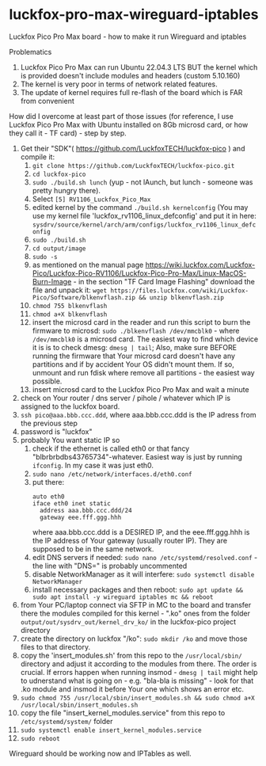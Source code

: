 # luckfox-pro-max-wireguard-iptables
Luckfox Pico Pro Max board - how to make it run Wireguard and iptables

Problematics
1. Luckfox Pico Pro Max can run Ubuntu 22.04.3 LTS BUT the kernel which is provided doesn't include modules and headers (custom 5.10.160)
2. The kernel is very poor in terms of network related features.
3. The update of kernel requires full re-flash of the board which is FAR from convenient

How did I overcome at least part of those issues (for reference, I use Luckfox Pico Pro Max with Ubuntu installed on 8Gb microsd card, or how they call it - TF card) - step by step.
1. Get their "SDK"( https://github.com/LuckfoxTECH/luckfox-pico ) and compile it:
   1. `git clone https://github.com/LuckfoxTECH/luckfox-pico.git`
   2. `cd luckfox-pico`
   3. `sudo ./build.sh lunch` (yup - not lAunch, but lunch - someone was pretty hungry there).
   4. Select `[5] RV1106_Luckfox_Pico_Max`
   5. edited kernel by the command `./build.sh kernelconfig` (You may use my kernel file 'luckfox_rv1106_linux_defconfig' and put it in here: `sysdrv/source/kernel/arch/arm/configs/luckfox_rv1106_linux_defconfig`
   6. `sudo ./build.sh`
   7. `cd output/image`
   8. `sudo -s`
   9. as mentioned on the manual page https://wiki.luckfox.com/Luckfox-Pico/Luckfox-Pico-RV1106/Luckfox-Pico-Pro-Max/Linux-MacOS-Burn-Image   - in the section "TF Card Image Flashing" download the file and unpack it: `wget https://files.luckfox.com/wiki/Luckfox-Pico/Software/blkenvflash.zip && unzip blkenvflash.zip`
   10. `chmod 755 blkenvflash`
   11. `chmod a+X blkenvflash`
   12. insert the microsd card in the reader and run this script to burn the firmware to microsd: `sudo ./blkenvflash /dev/mmcblk0` - where `/dev/mmcblk0` is a microsd card. The easiest way to find which device it is is to check dmesg: `dmesg | tail`; Also, make sure BEFORE running the firmware that Your microsd card doesn't have any partitions and if by accident Your OS didn't mount them. If so, unmount and run fdisk where remove all partitions - the easiest way possible.
   13. insert microsd card to the Luckfox Pico Pro Max and wait a minute
2. check on Your router / dns server / pihole / whatever which IP is assigned to the luckfox board.
3. `ssh pico@aaa.bbb.ccc.ddd`, where aaa.bbb.ccc.ddd is the IP adress from the previous step
4. password is "luckfox"
5. probably You want static IP so
   1. check if the ethernet is called eth0 or that fancy "blbrbrbdbs43765734"-whatever. Easiest way is just by running `ifconfig`. In my case it was just eth0.
   2. `sudo nano /etc/network/interfaces.d/eth0.conf`
   3. put there:
      ```
      auto eth0
      iface eth0 inet static
        address aaa.bbb.ccc.ddd/24
        gateway eee.fff.ggg.hhh
      ```
      where aaa.bbb.ccc.ddd is a DESIRED IP, and the eee.fff.ggg.hhh is the IP address of Your gateway (usually router IP). They are supposed to be in the same network.
   4. edit DNS servers if needed: `sudo nano /etc/systemd/resolved.conf` - the line with "DNS=" is probably uncommented
   5. disable NetworkManager as it will interfere: `sudo systemctl disable NetworkManager`
   6. install necessary packages and then reboot: `sudo apt update && sudo apt install -y wireguard iptables mc && reboot`
6. from Your PC/laptop connect via SFTP in MC to the board and transfer there the modules compiled for this kernel - ".ko" ones from the folder `output/out/sysdrv_out/kernel_drv_ko/` in the luckfox-pico project directory
7. create the directory on luckfox "/ko": `sudo mkdir /ko` and move those files to that directory.
8. copy the 'insert_modules.sh' from this repo to the `/usr/local/sbin/` directory and adjust it according to the modules from there. The order is crucial. If errors happen when running insmod - `dmesg | tail` might help to udnerstand what is going on - e.g. "bla-bla is missing" - look for that .ko module and insmod it before Your one which shows an error etc.
9. `sudo chmod 755 /usr/local/sbin/insert_modules.sh && sudo chmod a+X /usr/local/sbin/insert_modules.sh`
10. copy the file "insert_kernel_modules.service" from this repo to `/etc/systemd/system/` folder
11. `sudo systemctl enable insert_kernel_modules.service`
12. `sudo reboot`

Wireguard should be working now and IPTables as well.

